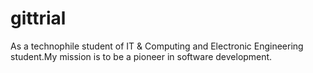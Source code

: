 # gittrial
As a technophile student of IT & Computing and Electronic Engineering student.My mission is to be a pioneer in software development.
